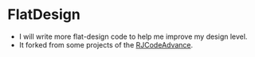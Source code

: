 # FlatDesign
* I will write more flat-design code to help me improve my design level.
* It forked from some projects of the [RJCodeAdvance](https://github.com/RJCodeAdvance).
